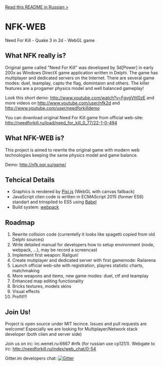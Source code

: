 <a href="README.ru.md">Read this README in Russian ></a>

# NFK-WEB
Need For Kill - Quake 3 in 2d - WebGL game

## What NFK really is?
Original game called "Need For Kill" was developed by 3d[Power] in early 200x as Windows DirectX game application written in Delphi.
The game has multiplayer and dedicated servers on the Internet. There are several game modes: duel, teamplay, captu the flag, domintaion and others. The killer features are a progamer physics model and well balanced gameplay!

Look this short demo: http://www.youtube.com/watch?v=FgvgVttl0zE
and more videos on http://www.youtube.com/user/nfk2d and http://www.youtube.com/user/needforkilldemo

You can download original Need For Kill game from official web-site: http://needforkill.ru/load/need_for_kill_0_77/22-1-0-494

## What NFK-WEB is?
This project is aimed to rewrite the original game with modern web technologies keeping the same physics model and game balance.

Demo: http://nfk.pqr.su/game/

## Tehcical Details
- Graphics is rendered by <a href="http://www.pixijs.com/">Pixi.js</a> (WebGL with canvas fallback)
- JavaScript clien code is written in ECMAScript 2015 (former ES6) standart and trinspiled to ES5 using <a href="http://babeljs.io/">Babel</a>
- Build system: <a href="http://webpack.github.io/">webpack</a>

## Roadmap
1. Rewrite collision code (currentelly it looks like spagetti copied from old Delphi sources)
2. Write detailed manual for developers how to setup environment (node, webpack, ...), may be record a screencast
3. Implement first weapon: Railgun!
4. Create mutiplayer and dedicated server with first gamemode: Railarena
5. Launch official web-site with registration, playres statistic charts, matchmaking
6. More weapons and items, new game modes: duel, ctf and teamplay 
7. Enhanced map editing functionality
8. Bricks textures, models skins
9. Visual effects
10. Profit!!!

## Join Us!
Project is open source under MIT lecince. Issues and pull requests are welcome!
Especially we are looking for Multiplayer/Network stack developer (both clien and server side)

Join us on irc: irc.wenet.ru:6667 #nfk (for russian use cp1251). Webgate to irc: http://needforkill.ru/index/web_chat/0-54

Gitter.im developers chat: [![Gitter](https://badges.gitter.im/Join%20Chat.svg)](https://gitter.im/nfk2d/nfk-web?utm_source=badge&utm_medium=badge&utm_campaign=pr-badge)
